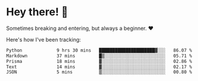 # Hey there! 👋
Sometimes breaking and entering, but always a beginner. ❤️

Here's how I've been tracking:
<!--START_SECTION:waka-->

```txt
Python             9 hrs 30 mins   █████████████████████▓░░░   86.07 %
Markdown           37 mins         █▒░░░░░░░░░░░░░░░░░░░░░░░   05.71 %
Prisma             18 mins         ▓░░░░░░░░░░░░░░░░░░░░░░░░   02.86 %
Text               14 mins         ▓░░░░░░░░░░░░░░░░░░░░░░░░   02.17 %
JSON               5 mins          ▒░░░░░░░░░░░░░░░░░░░░░░░░   00.80 %
```

<!--END_SECTION:waka-->
